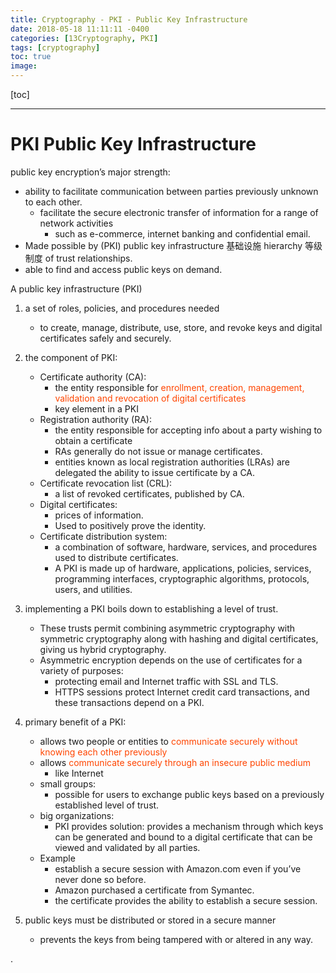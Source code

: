 ```yaml
---
title: Cryptography - PKI - Public Key Infrastructure
date: 2018-05-18 11:11:11 -0400
categories: [13Cryptography, PKI]
tags: [cryptography]
toc: true
image:
---
```



[toc]

---



# PKI Public Key Infrastructure


public key encryption’s major strength:
- ability to facilitate communication between parties previously unknown to each other.
  - facilitate the secure electronic transfer of information for a range of network activities
    - such as e-commerce, internet banking and confidential email.
- Made possible by (PKI) public key infrastructure 基础设施 hierarchy 等级制度 of trust relationships.
- able to find and access public keys on demand.

A public key infrastructure (PKI)
1. a set of roles, policies, and procedures needed
   - to create, manage, distribute, use, store, and revoke keys and digital certificates safely and securely.

2. the component of PKI:
   - Certificate authority (CA):
     - the entity responsible for <font color=OrangeRed> enrollment, creation, management, validation and revocation of digital certificates </font>
     - key element in a PKI
   - Registration authority (RA):
     - the entity responsible for accepting info about a party wishing to obtain a certificate
     - RAs generally do not issue or manage certificates.
     - entities known as local registration authorities (LRAs) are delegated the ability to issue certificate by a CA.
   - Certificate revocation list (CRL):
     - a list of revoked certificates, published by CA.
   - Digital certificates:
     - prices of information.
     - Used to positively prove the identity.
   - Certificate distribution system:
     - a combination of software, hardware, services, and procedures used to distribute certificates.
     - A PKI is made up of hardware, applications, policies, services, programming interfaces, cryptographic algorithms, protocols, users, and utilities.

3. implementing a PKI boils down to establishing a level of trust.
   - These trusts permit combining asymmetric cryptography with symmetric cryptography along with hashing and digital certificates, giving us hybrid cryptography.
   - Asymmetric encryption depends on the use of certificates for a variety of purposes:
     - protecting email and Internet traffic with SSL and TLS.
     - HTTPS sessions protect Internet credit card transactions, and these transactions depend on a PKI.

4. primary benefit of a PKI:
   - allows two people or entities to <font color=OrangeRed>  communicate securely without knowing each other previously </font>
   - allows  <font color=OrangeRed> communicate securely through an insecure public medium </font>
     - like Internet
   - small groups:
     - possible for users to exchange public keys based on a previously established level of trust.
   - big organizations:
     - PKI provides solution: provides a mechanism through which keys can be generated and bound to a digital certificate that can be viewed and validated by all parties.
   - Example
     - establish a secure session with Amazon.com even if you’ve never done so before.
     - Amazon purchased a certificate from Symantec.
     - the certificate provides the ability to establish a secure session.


5. public keys must be distributed or stored in a secure manner
   - prevents the keys from being tampered with or altered in any way.









.
